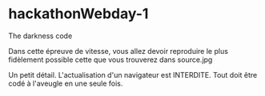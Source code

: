 # hackathonWebday-1
The darkness code

Dans cette épreuve de vitesse, vous allez devoir reproduire le plus fidèlement possible cette que vous trouverez dans source.jpg


Un petit détail. L'actualisation d'un navigateur est INTERDITE. Tout doit être codé à l'aveugle en une seule fois.
